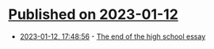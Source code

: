 # [Published on 2023-01-12](index.md)

* [2023-01-12, 17:48:56](https://news.ycombinator.com/item?id=34357596) - [The end of the high school essay](https://seths.blog/2023/01/the-end-of-the-high-school-essay/)
